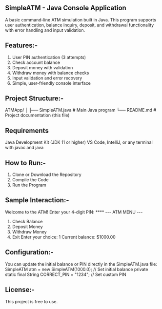 ## SimpleATM - Java Console Application

A basic command-line ATM simulation built in Java. This program supports user authentication, balance inquiry, deposit, and withdrawal functionality with error handling and input validation.



## Features:-
1. User PIN authentication (3 attempts)
2. Check account balance
3. Deposit money with validation
4. Withdraw money with balance checks
5. Input validation and error recovery
6. Simple, user-friendly console interface



## Project Structure:-
ATMApp/
│
├── SimpleATM.java      # Main Java program
└── README.md           # Project documentation (this file)


## Requirements
Java Development Kit (JDK 11 or higher)
VS Code, IntelliJ, or any terminal with javac and java


## How to Run:-
1. Clone or Download the Repository
2. Compile the Code
3. Run the Program


## Sample Interaction:-
Welcome to the ATM!
Enter your 4-digit PIN: ****
--- ATM MENU ---
1. Check Balance
2. Deposit Money
3. Withdraw Money
4. Exit
Enter your choice: 1
Current balance: $1000.00


## Configuration:-
You can update the initial balance or PIN directly in the SimpleATM.java file:
SimpleATM atm = new SimpleATM(1000.0);     // Set initial balance
private static final String CORRECT_PIN = "1234"; // Set custom PIN


## License:-
This project is free to use.


